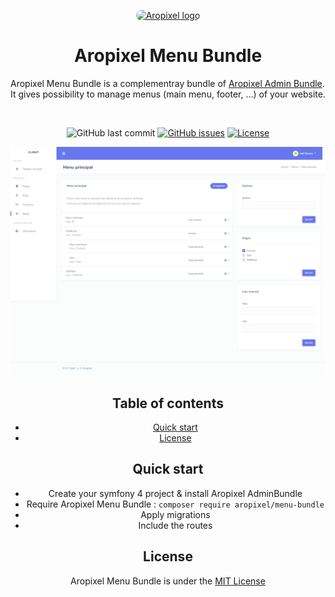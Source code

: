 <p align="center">
  <a href="http://www.aropixel.com/">
    <img src="https://avatars1.githubusercontent.com/u/14820816?s=200&v=4" alt="Aropixel logo" width="75" height="75" style="border-radius:100px">
  </a>
</p>

<h1 align="center">Aropixel Menu Bundle</h1>

<p>
  Aropixel Menu Bundle is a complementray bundle of <a href="https://github.com/aropixel/admin-bundle">Aropixel Admin Bundle</a>. It gives possibility to manage menus (main menu, footer, ...) of your website.   
</p>
<br>
<span align="center">

![GitHub last commit](https://img.shields.io/github/last-commit/aropixel/menu-bundle.svg)
[![GitHub issues](https://img.shields.io/github/issues/aropixel/menu-bundle.svg)](https://github.com/stisla/stisla/issues)
[![License](https://img.shields.io/github/license/aropixel/menu-bundle.svg)](LICENSE)

![Aropixel Page Preview](./screenshot.png)


## Table of contents

- [Quick start](#quick-start)
- [License](#license)


## Quick start

- Create your symfony 4 project & install Aropixel AdminBundle
- Require Aropixel Menu Bundle : `composer require aropixel/menu-bundle`
- Apply migrations
- Include the routes


## License
Aropixel Menu Bundle is under the [MIT License](LICENSE)
